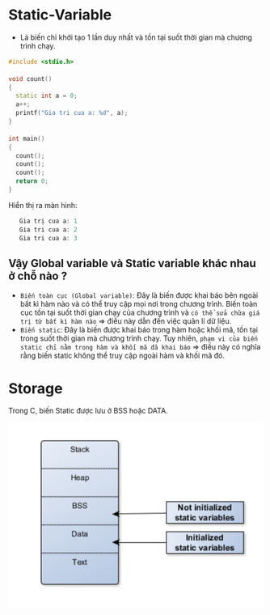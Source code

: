 # Static-Variable
- Là biến chỉ khởi tạo 1 lần duy nhất và tồn tại suốt thời gian mà chương trình chạy.
~~~cpp
#include <stdio.h>

void count()
{
  static int a = 0;
  a++;
  printf("Gia tri cua a: %d", a);
}

int main()
{
  count();
  count();
  count();
  return 0;
}
~~~

Hiển thị ra màn hình:
~~~cpp
   Gia trị cua a: 1
   Gia tri cua a: 2
   Gia tri cua a: 3
~~~
## Vậy Global variable và Static variable khác nhau ở chỗ nào ?
- `Biến toàn cục (Global variable)`: Đây là biến được khai báo bên ngoài bất kì hàm nào và có thể truy cập mọi nơi trong chương trình. Biến toàn cục tồn tại suốt thời gian chạy của chương trình và `có thể sửa chữa giá trị từ bất kì hàm nào` => điều này dẫn đến việc quản lí dữ liệu.
- `Biến static`: Đây là biến được khai báo trong hàm hoặc khối mã, tồn tại trong suốt thời gian mà chương trình chạy. Tuy nhiên, `phạm vi của biến static chỉ nằm trong hàm và khối mã đã khai báo` => điều này có nghĩa rằng biến static không thể truy cập ngoài hàm và khối mã đó.

# Storage
Trong C, biến Static được lưu ở BSS hoặc DATA.

![](./Images/Static.png)
